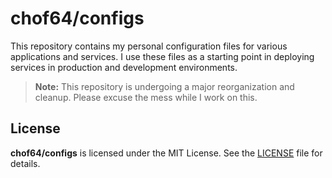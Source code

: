 # chof64/configs

This repository contains my personal configuration files for various
applications and services. I use these files as a starting point in deploying
services in production and development environments.

> **Note:** This repository is undergoing a major reorganization and cleanup.
> Please excuse the mess while I work on this.

## License

**chof64/configs** is licensed under the MIT License. See the [LICENSE](LICENSE)
file for details.
